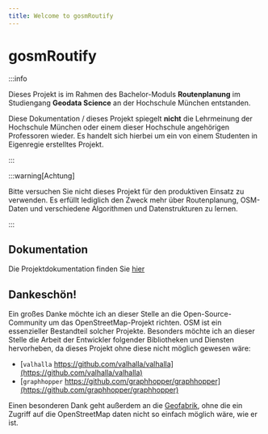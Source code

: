 ```yaml
---
title: Welcome to gosmRoutify
---
```


# gosmRoutify

:::info

Dieses Projekt is im Rahmen des Bachelor-Moduls **Routenplanung** im Studiengang **Geodata Science** an der Hochschule München entstanden.

Diese Dokumentation / dieses Projekt spiegelt **nicht** die Lehrmeinung der Hochschule München oder einem dieser Hochschule angehörigen Professoren wieder. Es handelt sich hierbei um ein von einem Studenten in Eigenregie erstelltes Projekt. 

:::

:::warning[Achtung]

Bitte versuchen Sie nicht dieses Projekt für den produktiven Einsatz zu verwenden. Es erfüllt lediglich den Zweck mehr über Routenplanung, OSM-Daten und verschiedene Algorithmen und Datenstrukturen zu lernen.

:::

## Dokumentation

Die Projektdokumentation finden Sie [hier](/docs/)

## Dankeschön!

Ein großes Danke möchte ich an dieser Stelle an die Open-Source-Community um das OpenStreetMap-Projekt richten. OSM ist ein essenzieller Bestandteil solcher Projekte.
Besonders möchte ich an dieser Stelle die Arbeit der Entwickler folgender Bibliotheken und Diensten hervorheben, da dieses Projekt ohne diese nicht möglich gewesen wäre:

- [`valhalla` https://github.com/valhalla/valhalla](https://github.com/valhalla/valhalla)
- [`graphhopper` https://github.com/graphhopper/graphhopper](https://github.com/graphhopper/graphhopper)

Einen besonderen Dank geht außerdem an die [Geofabrik](https://www.geofabrik.de/), ohne die ein Zugriff auf die OpenStreetMap daten nicht so einfach möglich wäre, wie er ist.